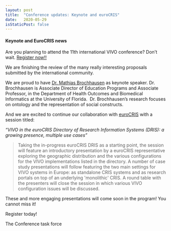```yaml
---
layout: post
title:  "Conference updates: Keynote and euroCRIS"
date:   2020-05-29
isStaticPost: false
---
```


#### Keynote and EuroCRIS news

Are you planning to attend the 11th international VIVO conference? Don’t wait. [Register now!!](https://www.eventbrite.com/e/2020-vivo-conference-tickets-97993221363)

We are finishing the review of the many really interesting proposals submitted by the international community.

We are proud to have [Dr. Mathias Brochhausen](https://hobi.med.ufl.edu/profile/brochhausen-mathias-1/) as keynote speaker. Dr. Brochhausen is Associate Director of Education Programs and Associate Professor, in the Department of Health Outcomes and Biomedical Informatics at the University of Florida.  Dr. Brochhausen’s research focuses on ontology and the representation of social constructs.

And we are excited to continue our collaboration with [euroCRIS](https://www.eurocris.org/) with a session titled:

*“VIVO in the euroCRIS Directory of Research Information Systems (DRIS): a growing presence, multiple use cases”*

>Taking the in-progress euroCRIS DRIS as a starting point, the session will feature an introductory presentation by a euroCRIS representative exploring the geographic distribution and the various configurations for the VIVO implementations listed in the directory. A number of case study presentations will follow featuring the two main settings for VIVO systems in Europe: as standalone CRIS systems and as research portals on top of an underlying 'monolithic' CRIS. A round table with the presenters will close the session in which various VIVO configuration issues will be discussed.

These and more engaging presentations will come soon in the program! You cannot miss it!

Register today!

The Conference task force
